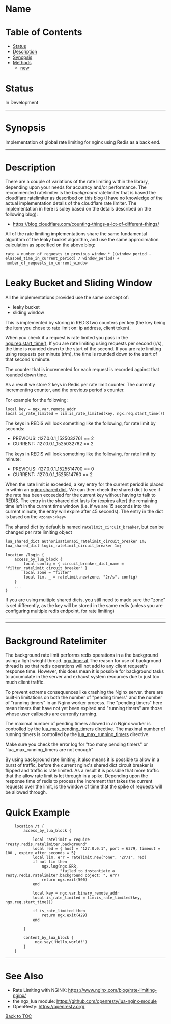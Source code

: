 # Name



# Table of Contents

* [Status](#status)
* [Description](#description)
* [Synopsis](#synopsis)
* [Methods](#methods)
    * [new](#new)

# Status

In Development

----

# Synopsis

Implementation of global rate limiting for nginx using Redis as a back end.

----

# Description

There are a couple of variations of the rate limiting within the library, depending upon your needs for
accuracy and/or performance.  The recommended ratelimiter is the *background* ratelimiter that is based
the cloudflare ratelimiter as described on this blog (I have no knowledge of the actual implementation details of the cloudflare rate limiter.  The implementation in here is soley based on the details described on the following blog):

- https://blog.cloudflare.com/counting-things-a-lot-of-different-things/

All of the rate limiting implementations share the same fundamental algorithm of the leaky bucket algorithm, and use the same approximation calculation as specified on the above blog:

```
rate = number_of_requests_in_previous_window * ((window_period - elasped_time_in_current_period) / window_period) + number_of_requests_in_current_window
```

# Leaky Bucket and Sliding Window

All the implementations provided use the same concept of:

- leaky bucket
- sliding window

This is implemented by storing in REDIS two counters per key (the key being the item you chose to rate limit on: ip address, client token).

When you check if a request is rate limited you pass in the [ngx.req.start_time()](https://github.com/openresty/lua-nginx-module#ngxreqstart_time).  If you are rate limiting using requests per second (r/s), the time is rounded down to the start of the second.  If you are rate limiting using requests per minute (r/m), the time is rounded down to the start of that second's minute.  

The counter that is incremented for each request is recorded against that rounded down time.

As a result we store 2 keys in Redis per rate limit counter.  The currently incrementing counter, and the previous period's counter.

For example for the following:
```
local key = ngx.var.remote_addr
local is_rate_limited = lim:is_rate_limited(key, ngx.req.start_time())
```

The keys in REDIS will look something like the following, for rate limit by seconds:

- PREVIOUS: <zone>:127.0.0.1_1525032761 == 2
- CURRENT:  <zone>:127.0.0.1_1525032762 == 2

The keys in REDIS will look something like the following, for rate limit by minute:

- PREVIOUS: <zone>:127.0.0.1_1525514700 == 0
- CURRENT:  <zone>:127.0.0.1_1525514760 == 2


When the rate limit is exceeded, a key entry for the current period is placed in within an [nginx shared dict](https://github.com/openresty/lua-nginx-module#ngxshareddict).  We can then check the shared dict to see if the rate has been exceeded for the current key without having to talk to REDIS.  The entry in the shared dict lasts for (expires after) the remaining time left in the current time window (i.e. if we are 15 seconds into the current minute, the entry will expire after 45 seconds).  The entry in the dict is based on the `<zone>:<key>`

The shared dict by default is named `ratelimit_circuit_breaker`, but can be changed per rate limiting object

```
lua_shared_dict authorisationapi_ratelimit_circuit_breaker 1m;
lua_shared_dict logic_ratelimit_circuit_breaker 1m;
```

```
location /login {
    access_by_lua_block {
        local config = { circuit_breaker_dict_name = "filter_ratelimit_circuit_breaker" }
        local zone = "filter"
        local lim, _ = ratelimit.new(zone, "2r/s", config)
    }
    ...
}
```

If you are using multiple shared dicts, you still need to made sure the "zone" is set differently, as the key will be stored in the same redis (unless you are configuring multiple redis endpoint, for rate limiting)

----




----

# Background Ratelimiter

The background rate limit performs redis operations in a the background using a light wieght thread. [ngx.timer.at](https://github.com/openresty/lua-nginx-module#ngxtimerat)
The reason for use of background thread is so that redis operations will not add to any client request's response time.  However, this does mean
it is possible for background tasks to accumulate in the server and exhaust system resources due to just too much client traffic.

To prevent extreme consequences like crashing the Nginx server, there are built-in limitations on both the number of "pending timers" and the number of "running timers" in an Nginx worker process. The "pending timers" here mean timers that have not yet been expired and "running timers" are those whose user callbacks are currently running.

The maximal number of pending timers allowed in an Nginx worker is controlled by the [lua_max_pending_timers](https://github.com/openresty/lua-nginx-module#lua_max_pending_timers) directive. The maximal number of running timers is controlled by the [lua_max_running_timers](https://github.com/openresty/lua-nginx-module#lua_max_running_timers) directive.

Make sure you check the error log for "too many pending timers" or "lua_max_running_timers are not enough"

By using background rate limiting, it also means it is possible to allow in a burst of traffic, before the current nginx's shared dict circuit breaker is flipped and traffic is rate limited.  As a result it is possible that more traffic that the allow rate limit is let through in a spike.  Depending upon the response time of redis to process the increment that takes the current requests over the limit, is the window of time that the spike of requests will be allowed through.


# Quick Example

```
    location /t {
        access_by_lua_block {

            local ratelimit = require "resty.redis.ratelimiter.background"
            local red = { host = "127.0.0.1", port = 6379, timeout = 100 , expire_after_seconds = 5}
            local lim, err = ratelimit.new("one", "2r/s", red)
            if not lim then
                ngx.log(ngx.ERR,
                        "failed to instantiate a resty.redis.ratelimiter.background object: ", err)
                return ngx.exit(500)
            end

            local key = ngx.var.binary_remote_addr
            local is_rate_limited = lim:is_rate_limited(key, ngx.req.start_time())

            if is_rate_limited then
                return ngx.exit(429)
            end

        }

        content_by_lua_block {
             ngx.say('Hello,world!')
        }
    }
```

----

# See Also

* Rate Limiting with NGINX: https://www.nginx.com/blog/rate-limiting-nginx/
* the ngx_lua module: https://github.com/openresty/lua-nginx-module
* OpenResty: https://openresty.org/

[Back to TOC](#table-of-contents)
